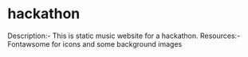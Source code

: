 # hackathon
Description:- This is static music website for a hackathon.
Resources:- Fontawsome for icons and some background images
